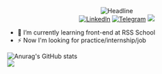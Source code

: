 <div align=center>
        <img src="https://readme-typing-svg.herokuapp.com?color=%2391B302&size=32&center=true&vCenter=true&width=600&height=50&lines=Hi+there+I'm+Anastasia;Junior+front-end+developer" alt="Headline" />
    </div>
<div align=center>
        <a href="https://www.linkedin.com/in/anastasia-polivoda-1bb630227/"><img src="https://img.shields.io/badge/LinkedIn-0077B5?style=for-the-badge&logo=linkedin&logoColor=white" alt="LinkedIn" /></a>
        <a href="https://t.me/polivodichka"><img src="https://img.shields.io/badge/Telegram-2CA5E0?style=for-the-badge&logo=telegram&logoColor=white" alt="Telegram" /></a>
        <a href="mailto:polivoda.anastasiia@gmail.com"><img src="https://img.shields.io/badge/Gmail-D14836?style=for-the-badge&logo=gmail&logoColor=white" /></a>
  </div>

- 🌱 I’m currently learning front-end at RSS School
- ⚡ Now I'm looking for practice/internship/job

![Anurag's GitHub stats](https://github-readme-stats.vercel.app/api?username=polivodichka&count_private=true&show_icons=true&theme=merko) \
![](https://www.codewars.com/users/polivodichka/badges/large)
